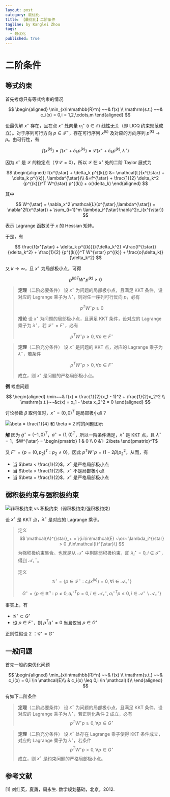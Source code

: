 ```yaml
---
layout: post
category: 最优化
title: 【最优化】二阶条件
tagline: by Kanglei Zhou
tags: 
  - 最优化
published: true
---
```




# 二阶条件

## 等式约束

首先考虑只有等式约束的情况



$$
\begin{aligned}
\min_{x\in\mathbb{R}^n} ~~& f(x) \\
\mathrm{s.t.} ~~& c_i(x) = 0,i = 1,2,\cdots,m
\end{aligned}
$$



设最优解 $x^{\star}$ 存在，且在点 $x^{\star}$ 处向量 $a_i^{\star} ~(i \in\mathcal{E})$ 线性无关（即 LICQ 约束规范成立）。对于序列可行方向 $p \in \mathcal{F}^{\star}$，存在可行序列 $x^{(k)}$ 及对应的方向序列 $p^{(k)} \to p$。由可行性，有



$$
f(x^{(k)}) = f(x^{\star} + \delta_k p^{(k)}) = \mathcal{L}(x^{\star} + \delta_k p^{(k)}, \lambda^{\star})
$$



因为 $x^{\star}$ 是 $\mathcal{L}$ 的稳定点（$\nabla \mathcal{L} = 0$），所以 $\mathcal{L}$ 在 $x^{\star}$ 处的二阶 Taylor 展式为



$$
\begin{aligned}
f(x^{\star} + \delta_k p^{(k)}) &= \mathcal{L}(x^{\star} + \delta_k p^{(k)}, \lambda^{\star})\\
&=f^{\star} + \frac{1}{2} \delta_k^2 {p^{(k)}}^T W^{\star} p^{(k)} + o(\delta_k)
\end{aligned}
$$

其中 



$$
W^{\star} = \nabla_x^2 \mathcal{L}(x^{\star},\lambda^{\star}) = \nabla^2f(x^{\star}) + \sum_{i=1}^m \lambda_i^{\star}\nabla^2c_i(x^{\star})
$$



表示 Lagrange 函数关于 $x$ 的 Hessian 矩阵。

于是，有



$$
\frac{f(x^{\star} + \delta_k p^{(k)})}{\delta_k^2}
=\frac{f^{\star}}{\delta_k^2} + \frac{1}{2}  {p^{(k)}}^T W^{\star} p^{(k)} + \frac{o(\delta_k)}{\delta_k^2}
$$



又 $k \to \infty$，且 $x^{\star}$ 为局部极小点，可得

$$
{p^{(k)}}^T W^{\star} p^{(k)}\geq 0
$$




> **定理**（二阶必要条件）	设 $x^{\star}$ 为问题的局部极小点，且满足 KKT 条件，设对应的 Lagrange 乘子为 $\lambda^{\star}$，则对任一序列可行反向 $p$，必有
>
> 
> $$
> p^T W^{\star} p \geq 0
> $$
> 
>
> **推论**	设 $x^{\star}$ 为问题的局部极小点，且满足 KKT 条件，设对应的 Lagrange 乘子为 $\lambda^{\star}$，若 $\mathcal{F}^{\star} = F^{\star}$，必有
>
> 
> $$
> p^T W^{\star} p \geq 0, \forall p \in F^{\star}
> $$

> **定理**（二阶充分条件）	设 $x^{\star}$ 是问题的 KKT 点，对应的 Lagrange 乘子为 $\lambda^{\star}$，若条件
>
> 
> $$
> p^TW^{\star}p > 0, \forall p \in F^{\star}
> $$
> 
>
> 成立，则 $x^{\star}$ 是问题的严格局部极小点。

**例**	考虑问题


$$
\begin{aligned}
\min~~& f(x) = \frac{1}{2}(x_1 - 1)^2 + \frac{1}{2}x_2^2 \\
\mathrm{s.t.}~~&c(x) = x_1 - \beta x_2^2 = 0
\end{aligned}
$$


讨论参数 $\beta$ 取何值时，$x^{\star}=(0,0)^T$ 是局部极小点？

![$\beta = \frac{1}{4}$ 和 $\beta = 2$ 时的问题图示](https://cdn.jsdelivr.net/gh/ZhouKanglei/jidianxia/2021-1-10/1610283464322-second_order_example.png)



**解**	因为 $g^{\star} = (-1,0)^T$，$a^{\star} = (1,0)^T$，所以一阶条件满足，$x^{\star}$ 是 KKT 点，且 $\lambda^{\star} = 1$，$W^{\star} = \begin{pmatrix} 1 & 0 \\ 0 &1- 2\beta \end{pmatrix}^T$

又 $F^{\star} = \{p=(0,p_2)^T:p_2\neq0\}$，因此 $p^TW^{\star}p = (1-2\beta)p_2^2$。从而，有

- 当 $\beta < \frac{1}{2}$，$x^{\star}$ 是严格局部极小点
- 当 $\beta > \frac{1}{2}$，$x^{\star}$ 不是局部极小点
- 当 $\beta = \frac{1}{2}$，$x^{\star}$ 是严格局部极小点

## 弱积极约束与强积极约束

![非积极约束 vs 积极约束（弱积极约束/强积极约束）](https://cdn.jsdelivr.net/gh/ZhouKanglei/jidianxia/2021-1-10/1610284255083-active_condition.png)

设 $x^{\star}$ 是 KKT 点，$\lambda^{\star}$ 是对应的 Lagrange 乘子。

> 定义
> $$
> \mathcal{A}^{\star}_+ = \{i:i\in\mathcal{E} ~\or~ \lambda_i^{\star} > 0 ,i\in\mathcal{I}^{\star}\}
> $$
> 为强积极约束集合。也就是从 $\mathcal{A}^{\star}$ 中剔除弱积极约束，即 $\lambda^{\star}_i = 0,i\in\mathcal{I}^{\star}$，得到 $\mathcal{A}^{\star}_+$。
>
> 定义 
> $$
> \mathcal{G}^{\star} = \{p\in\mathcal{F}^{\star}:c_i(x^{(k)}) = 0,\forall i \in \mathcal{A}^{\star}_+\}
> $$
>
> $$
> G^{\star} = \{p\in \mathbb{R}^n: p \neq 0, {a_i^{\star}}^Tp = 0, i \in \mathcal{A}^{\star}_+, {a_i^{\star}}^Tp \leq 0, i \in \mathcal{A}^{\star} \backslash \mathcal{A}_+^{\star}\}
> $$

事实上，有

- $\mathcal{G}^{\star} \subset G^{\star}$
- 设 $p \in F^{\star}$，则 $p^T g^{\star} = 0$ 当且仅当 $p \in G^{\star}$

正则性假设 2 ：$\mathcal{G}^{\star} = G^{\star}$

## 一般问题

首先一般约束优化问题


$$
\begin{aligned}
\min_{x\in\mathbb{R}^n} ~~& f(x) \\
\mathrm{s.t.} ~~& c_i(x) = 0,i \in \mathcal{E}\\
& c_i(x) \leq 0,i \in \mathcal{I}\\
\end{aligned}
$$


有如下二阶条件

> **定理**（二阶必要条件）	设 $x^{\star}$ 为问题的局部极小点，且满足 KKT 条件，设对应的 Lagrange 乘子为 $\lambda^{\star}$，若正则化条件 2 成立，必有
> $$
> p^T W^{\star} p \geq 0,\forall p \in G^{\star}
> $$

> **定理**（二阶充分条件）	设 $x^{\star}$ 处存在 Lagrange 乘子使得 KKT 条件成立，对应的 Lagrange 乘子为 $\lambda^{\star}$，若条件
> $$
> p^TW^{\star}p > 0, \forall p \in G^{\star}
> $$
> 成立，则 $x^{\star}$ 是约束问题的严格局部极小点。

## 参考文献

[1]  刘红英，夏勇，周永生. 数学规划基础，北京，2012.